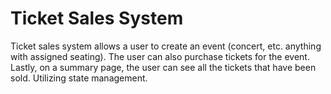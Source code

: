 # Ticket Sales System

Ticket sales system allows a user to create an event (concert, etc. anything with assigned seating). The user can also purchase tickets for the event. Lastly, on a summary page, the user can see all the tickets that have been sold. Utilizing state management.
